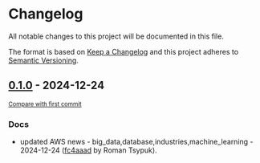 # Changelog

All notable changes to this project will be documented in this file.

The format is based on [Keep a Changelog](http://keepachangelog.com/en/1.0.0/)
and this project adheres to [Semantic Versioning](http://semver.org/spec/v2.0.0.html).

<!-- insertion marker -->
## [0.1.0](https://github.com/tsypuk/aws-news/releases/tag/ver-2024-12-240.1.0) - 2024-12-24

<small>[Compare with first commit](https://github.com/tsypuk/aws-news/compare/98cc8b4f9498ce59722c928a6ae254c5a5f3ba78...ver-2024-12-24)</small>

### Docs

- updated AWS news - big_data,database,industries,machine_learning - 2024-12-24 ([fc4aaad](https://github.com/tsypuk/aws-news/commit/fc4aaad0ebd0ca10db15e20dcde5a135b0c84bee) by Roman Tsypuk).

